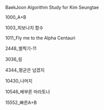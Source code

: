 BaekJoon Algorithm Study for Kim Seungtae

1000_A+B

1003_피보나치 함수

1011_Fly me to the Alpha Centauri

2448_별찍기-11

3036_링

4344_평균은 넘겠지

10430_나머지

10546_배부른 마라토너

15552_빠른A+B
